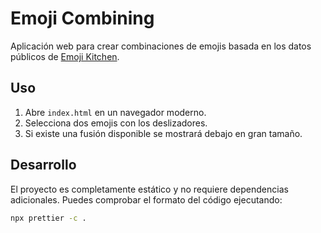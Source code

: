 # Emoji Combining

Aplicación web para crear combinaciones de emojis basada en los datos públicos de [Emoji Kitchen](https://github.com/xsalazar/emoji-kitchen).

## Uso

1. Abre `index.html` en un navegador moderno.
2. Selecciona dos emojis con los deslizadores.
3. Si existe una fusión disponible se mostrará debajo en gran tamaño.

## Desarrollo

El proyecto es completamente estático y no requiere dependencias adicionales.
Puedes comprobar el formato del código ejecutando:

```bash
npx prettier -c .
```
